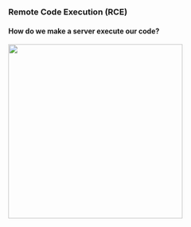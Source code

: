 ### Remote Code Execution (RCE)

#### How do we make a server execute our code?

<img src="/assets/rce_0.jpeg" height="350px" />